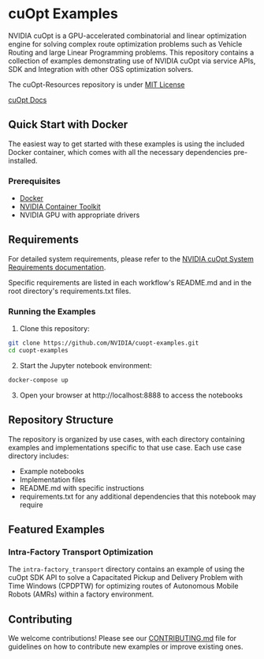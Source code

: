 # cuOpt Examples
NVIDIA cuOpt is a GPU-accelerated combinatorial and linear optimization engine for solving complex route optimization problems such as Vehicle Routing and large Linear Programming problems.
This repository contains a collection of examples demonstrating use of NVIDIA cuOpt via service APIs, SDK and Integration with other OSS optimization solvers. 

The cuOpt-Resources repository is under [MIT License](LICENSE.md)

[cuOpt Docs](https://docs.nvidia.com/cuopt/)

## Quick Start with Docker

The easiest way to get started with these examples is using the included Docker container, which comes with all the necessary dependencies pre-installed.

### Prerequisites
- [Docker](https://docs.nvidia.com/ai-enterprise/deployment/vmware/latest/docker.html)
- [NVIDIA Container Toolkit](https://docs.nvidia.com/datacenter/cloud-native/container-toolkit/latest/install-guide.html#installing-the-nvidia-container-toolkit)
- NVIDIA GPU with appropriate drivers

## Requirements

For detailed system requirements, please refer to the [NVIDIA cuOpt System Requirements documentation](https://docs.nvidia.com/cuopt/user-guide/latest/system-requirements.html#).

Specific requirements are listed in each workflow's README.md and in the root directory's requirements.txt files.

### Running the Examples
1. Clone this repository:
```bash
git clone https://github.com/NVIDIA/cuopt-examples.git
cd cuopt-examples
```

2. Start the Jupyter notebook environment:
```bash
docker-compose up
```

3. Open your browser at http://localhost:8888 to access the notebooks

## Repository Structure

The repository is organized by use cases, with each directory containing examples and implementations specific to that use case. Each use case directory includes:
- Example notebooks
- Implementation files
- README.md with specific instructions
- requirements.txt for any additional dependencies that this notebook may require

## Featured Examples

### Intra-Factory Transport Optimization
The `intra-factory_transport` directory contains an example of using the cuOpt SDK API to solve a Capacitated Pickup and Delivery Problem with Time Windows (CPDPTW) for optimizing routes of Autonomous Mobile Robots (AMRs) within a factory environment.

## Contributing

We welcome contributions! Please see our [CONTRIBUTING.md](CONTRIBUTING.md) file for guidelines on how to contribute new examples or improve existing ones.
